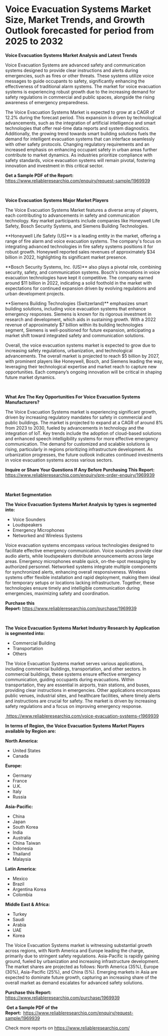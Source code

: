 <p><h1>Voice Evacuation Systems Market Size, Market Trends, and Growth Outlook forecasted for period from 2025 to 2032</h1></p><p><strong>Voice Evacuation Systems Market Analysis and Latest Trends</strong></p>
<p><p>Voice Evacuation Systems are advanced safety and communication systems designed to provide clear instructions and alerts during emergencies, such as fires or other threats. These systems utilize voice messages to guide occupants to safety, significantly enhancing the effectiveness of traditional alarm systems. The market for voice evacuation systems is experiencing robust growth due to the increasing demand for safety regulations in commercial and public spaces, alongside the rising awareness of emergency preparedness.</p><p>The Voice Evacuation Systems Market is expected to grow at a CAGR of 12.2% during the forecast period. This expansion is driven by technological advancements, such as the integration of artificial intelligence and smart technologies that offer real-time data reports and system diagnostics. Additionally, the growing trend towards smart building solutions fuels the demand for intelligent evacuation systems that can interface seamlessly with other safety protocols. Changing regulatory requirements and an increased emphasis on enhancing occupant safety in urban areas further contribute to market dynamics. As industries prioritize compliance with safety standards, voice evacuation systems will remain pivotal, fostering innovation and investment in this critical sector.</p></p>
<p><strong>Get a Sample PDF of the Report:&nbsp;</strong> <a href="https://www.reliableresearchiq.com/enquiry/request-sample/1969939?utm_campaign=3452&utm_medium=2&utm_source=Github&utm_content=ia&utm_term=08042025&utm_id=voice-evacuation-systems">https://www.reliableresearchiq.com/enquiry/request-sample/1969939</a></p>
<p>&nbsp;</p>
<p><strong>Voice Evacuation Systems Major Market Players</strong></p>
<p><p>The Voice Evacuation Systems Market features a diverse array of players, each contributing to advancements in safety and communication technology. Key market participants include companies like Honeywell Life Safety, Bosch Security Systems, and Siemens Building Technologies.</p><p>**Honeywell Life Safety (US)** is a leading entity in the market, offering a range of fire alarm and voice evacuation systems. The company's focus on integrating advanced technologies in fire safety systems positions it for robust growth. Honeywell reported sales revenues of approximately $34 billion in 2022, highlighting its significant market presence.</p><p>**Bosch Security Systems, Inc. (US)** also plays a pivotal role, combining security, safety, and communication systems. Bosch's innovations in voice evacuation technologies have kept it competitive. The company earned around $11 billion in 2022, indicating a solid foothold in the market with expectations for continued expansion driven by evolving regulations and urban development projects.</p><p>**Siemens Building Technologies (Switzerland)** emphasizes smart building solutions, including voice evacuation systems that enhance emergency responses. Siemens is known for its rigorous investment in research and development, which aids in sustaining growth. With a 2022 revenue of approximately $7 billion within its building technologies segment, Siemens is well-positioned for future expansion, anticipating a market shift toward integrated safety and communication solutions.</p><p>Overall, the voice evacuation systems market is expected to grow due to increasing safety regulations, urbanization, and technological advancements. The overall market is projected to reach $5 billion by 2027, with prominent players like Honeywell, Bosch, and Siemens leading the way, leveraging their technological expertise and market reach to capture new opportunities. Each company’s ongoing innovation will be critical in shaping future market dynamics.</p></p>
<p>&nbsp;</p>
<p><strong>What Are The Key Opportunities For Voice Evacuation Systems Manufacturers?</strong></p>
<p><p>The Voice Evacuation Systems market is experiencing significant growth, driven by increasing regulatory mandates for safety in commercial and public buildings. The market is projected to expand at a CAGR of around 8% from 2023 to 2030, fueled by advancements in technology and the integration of IoT. Key trends include the adoption of cloud-based solutions and enhanced speech intelligibility systems for more effective emergency communication. The demand for customized and scalable solutions is rising, particularly in regions prioritizing infrastructure development. As urbanization progresses, the future outlook indicates continued investments in voice evacuation systems across various sectors.</p></p>
<p><strong>Inquire or Share Your Questions If Any Before Purchasing This Report:</strong> <a href="https://www.reliableresearchiq.com/enquiry/pre-order-enquiry/1969939?utm_campaign=3452&utm_medium=2&utm_source=Github&utm_content=ia&utm_term=08042025&utm_id=voice-evacuation-systems">https://www.reliableresearchiq.com/enquiry/pre-order-enquiry/1969939</a></p>
<p>&nbsp;</p>
<p><strong>Market Segmentation</strong></p>
<p><strong>The Voice Evacuation Systems Market Analysis by types is segmented into:</strong></p>
<p><ul><li>Voice Sounders</li><li>Loudspeakers</li><li>Emergency Microphones</li><li>Networked and Wireless Systems</li></ul></p>
<p><p>Voice evacuation systems encompass various technologies designed to facilitate effective emergency communication. Voice sounders provide clear audio alerts, while loudspeakers distribute announcements across large areas. Emergency microphones enable quick, on-the-spot messaging by authorized personnel. Networked systems integrate multiple components for synchronized alerts, enhancing overall responsiveness. Wireless systems offer flexible installation and rapid deployment, making them ideal for temporary setups or locations lacking infrastructure. Together, these technologies ensure timely and intelligible communication during emergencies, maximizing safety and coordination.</p></p>
<p><strong>Purchase this Report:&nbsp;</strong><a href="https://www.reliableresearchiq.com/purchase/1969939?utm_campaign=3452&utm_medium=2&utm_source=Github&utm_content=ia&utm_term=08042025&utm_id=voice-evacuation-systems">https://www.reliableresearchiq.com/purchase/1969939</a></p>
<p>&nbsp;</p>
<p><strong>The Voice Evacuation Systems Market Industry Research by Application is segmented into:</strong></p>
<p><ul><li>Commercial Building</li><li>Transportation</li><li>Others</li></ul></p>
<p><p>The Voice Evacuation Systems market serves various applications, including commercial buildings, transportation, and other sectors. In commercial buildings, these systems ensure effective emergency communication, guiding occupants during evacuations. Within transportation, they are essential in airports, train stations, and buses, providing clear instructions in emergencies. Other applications encompass public venues, industrial sites, and healthcare facilities, where timely alerts and instructions are crucial for safety. The market is driven by increasing safety regulations and a focus on improving emergency response.</p></p>
<p><a href="https://www.reliableresearchiq.com/voice-evacuation-systems-r1969939?utm_campaign=3452&utm_medium=2&utm_source=Github&utm_content=ia&utm_term=08042025&utm_id=voice-evacuation-systems">&nbsp;https://www.reliableresearchiq.com/voice-evacuation-systems-r1969939</a></p>
<p><strong>In terms of Region, the Voice Evacuation Systems Market Players available by Region are:</strong></p>
<p>
    <p> <strong> North America: </strong>
        <ul>
            <li>United States</li>
            <li>Canada</li>
        </ul>
        </p> 
    <p> <strong> Europe: </strong>
        <ul>
            <li>Germany</li>
            <li>France</li>
            <li>U.K.</li>
            <li>Italy</li>
            <li>Russia</li>
        </ul>
        </p> 
    <p> <strong> Asia-Pacific: </strong>
        <ul>
            <li>China</li>
            <li>Japan</li>
            <li>South Korea</li>
            <li>India</li>
            <li>Australia</li>
            <li>China Taiwan</li>
            <li>Indonesia</li>
            <li>Thailand</li>
            <li>Malaysia</li>
        </ul>
        </p> 
    <p> <strong> Latin America: </strong>
        <ul>
            <li>Mexico</li>
            <li>Brazil</li>
            <li>Argentina Korea</li>
            <li>Colombia</li>
        </ul>
        </p> 
    <p> <strong> Middle East & Africa: </strong>
        <ul>
            <li>Turkey</li>
            <li>Saudi</li>
            <li>Arabia</li>
            <li>UAE</li>
            <li>Korea</li>
        </ul>
    </p>
    </p>
<p><p>The Voice Evacuation Systems market is witnessing substantial growth across regions, with North America and Europe leading the charge, primarily due to stringent safety regulations. Asia-Pacific is rapidly gaining ground, fueled by urbanization and increasing infrastructure development. The market shares are projected as follows: North America (35%), Europe (30%), Asia-Pacific (25%), and China (5%). Emerging markets in Asia are expected to dominate future growth, capturing an increasing share of the overall market as demand escalates for advanced safety solutions.</p></p>
<p><strong>Purchase this Report: </strong><a href="https://www.reliableresearchiq.com/purchase/1969939?utm_campaign=3452&utm_medium=2&utm_source=Github&utm_content=ia&utm_term=08042025&utm_id=voice-evacuation-systems">https://www.reliableresearchiq.com/purchase/1969939</a></p>
<p>&nbsp;<strong>Get a Sample PDF of the Report:&nbsp;&nbsp;</strong><a href="https://www.reliableresearchiq.com/enquiry/request-sample/1969939?utm_campaign=3452&utm_medium=2&utm_source=Github&utm_content=ia&utm_term=08042025&utm_id=voice-evacuation-systems">https://www.reliableresearchiq.com/enquiry/request-sample/1969939</a></p>
<p><strong></strong></p>
<p>Check more reports on <a href="https://www.reliableresearchiq.com/?utm_campaign=3452&utm_medium=2&utm_source=Github&utm_content=ia&utm_term=08042025&utm_id=voice-evacuation-systems">https://www.reliableresearchiq.com/</a></p>